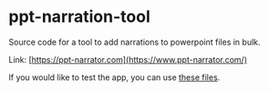 # ppt-narration-tool
Source code for a tool to add narrations to powerpoint files in bulk.

Link: [https://ppt-narrator.com](https://www.ppt-narrator.com/)

If you would like to test the app, you can use [these files](https://drive.google.com/drive/folders/1fxA5BG3G7g3TCqbqWgAF2X_hM96UyuOa?usp=sharing).
